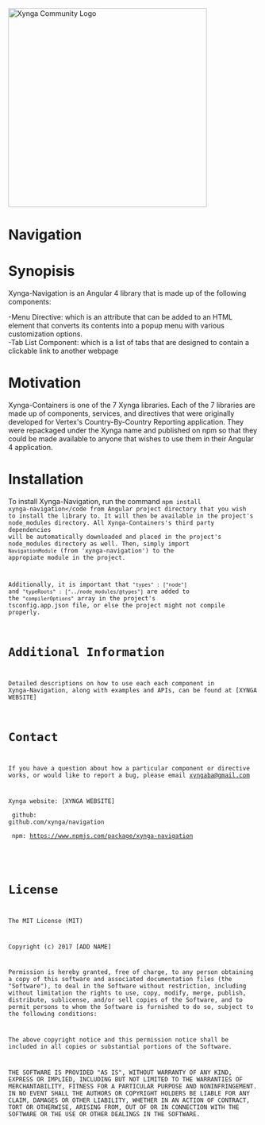 <img src="https://s3.amazonaws.com/xynga/images/XYNGA.png" width="400" alt="Xynga Community Logo"/>

# Navigation

# Synopisis

Xynga-Navigation is an Angular 4 library that is made up of the following components: <br/>

-Menu Directive: which is an attribute that can be added to an HTML element that converts its contents into a popup menu with various customization options. <br/>
-Tab List Component: which is a list of tabs that are designed to contain a clickable link to another webpage   <br/>

# Motivation

Xynga-Containers is one of the 7 Xynga libraries. Each of the 7 libraries are made up of components, services, and directives that were originally developed for Vertex's Country-By-Country Reporting application. They were repackaged under the Xynga name and published on npm so that they could be made available to anyone that wishes to use them in their Angular 4 application.

# Installation

To install Xynga-Navigation, run the command <code>npm install xynga-navigation</code from Angular project directory that you wish to install the library to. It will then be available in the project's node_modules directory. All Xynga-Containers's third party dependencies will be automatically downloaded and placed in the project's node_modules directory as well. Then, simply import <code>NavigationModule</code> (from 'xynga-navigation') to the appropiate module in the project. 

Additionally, it is important that <code>"types" : ["node"]</code> and <code>"typeRoots" : ["../node_modules/@types"]</code> are added to the <code>"compilerOptions"</code> array in the project's tsconfig.app.json file, or else the project might not compile properly.

# Additional Information

Detailed descriptions on how to use each each component in Xynga-Navigation, along with examples and APIs, can be found at [XYNGA WEBSITE]

# Contact

If you have a question about how a particular component or directive works, or would like to report a bug, please email xyngaba@gmail.com <br/>

Xynga website: [XYNGA WEBSITE] <br/> <br/>
github: github.com/xynga/navigation <br/> <br/>
npm: https://www.npmjs.com/package/xynga-navigation <br/> <br/>

# License

The MIT License (MIT)

Copyright (c) 2017 [ADD NAME]

Permission is hereby granted, free of charge, to any person obtaining a copy of this software and associated documentation files (the "Software"), to deal in the Software without restriction, including without limitation the rights to use, copy, modify, merge, publish, distribute, sublicense, and/or sell copies of the Software, and to permit persons to whom the Software is furnished to do so, subject to the following conditions:

The above copyright notice and this permission notice shall be included in all copies or substantial portions of the Software.

THE SOFTWARE IS PROVIDED "AS IS", WITHOUT WARRANTY OF ANY KIND, EXPRESS OR IMPLIED, INCLUDING BUT NOT LIMITED TO THE WARRANTIES OF MERCHANTABILITY, FITNESS FOR A PARTICULAR PURPOSE AND NONINFRINGEMENT. IN NO EVENT SHALL THE AUTHORS OR COPYRIGHT HOLDERS BE LIABLE FOR ANY CLAIM, DAMAGES OR OTHER LIABILITY, WHETHER IN AN ACTION OF CONTRACT, TORT OR OTHERWISE, ARISING FROM, OUT OF OR IN CONNECTION WITH THE SOFTWARE OR THE USE OR OTHER DEALINGS IN THE SOFTWARE.
